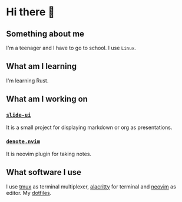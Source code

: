 # Hi there 👋

<!--
**HumanEntity/HumanEntity** is a ✨ _special_ ✨ repository because its `README.md` (this file) appears on your GitHub profile.

Here are some ideas to get you started:

- 🔭 I’m currently working on ...
- 🌱 I’m currently learning ...
- 👯 I’m looking to collaborate on ...
- 🤔 I’m looking for help with ...
- 💬 Ask me about ...
- 📫 How to reach me: ...
- 😄 Pronouns: ...
- ⚡ Fun fact: ...
-->

## Something about me
I'm a teenager and I have to go to school.
I use `Linux`.

## What am I learning
I'm learning Rust.

## What am I working on

### [`slide-ui`](https://github.com/HumanEntity/slide-ui)

It is a small project for displaying markdown or org as presentations.

### [`denote.nvim`](https://github.com/HumanEntity/denote.nvim)

It is neovim plugin for taking notes.

## What software I use
I  use [tmux](https://github.com/tmux/tmux) as terminal multiplexer, [alacritty](https://github.com/alacritty/alacritty) for terminal and [neovim](https://github.com/neovim/neovim) as editor. My [dotfiles](https://github.com/HumanEntity/dotfiles).
